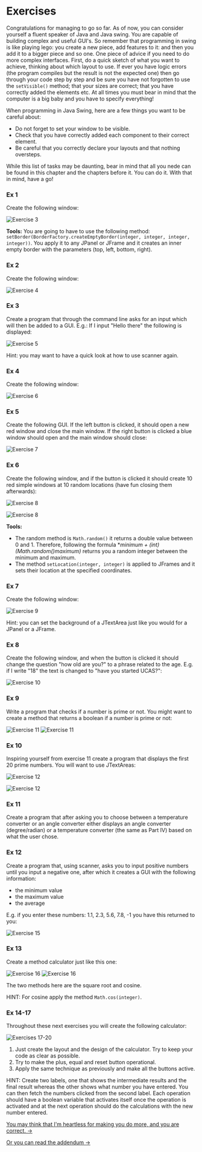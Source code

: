Exercises
===
Congratulations for managing to go so far.  As of now, you can consider yourself a fluent speaker of Java and Java swing. You are capable of building complex and useful GUI's. So remember that programming in swing is like playing lego: you create a new piece, add features to it: and then you add it to a bigger piece and so one. One piece of advice if you need to do more complex interfaces. First, do a quick sketch of what you want to achieve, thinking about which layout to use. If ever you have logic errors (the program compiles but the result is not the expected one) then go through your code step by step and be sure you have not forgotten to use the `setVisible()` method; that your sizes are correct; that you have correctly added the elements etc. At all times you must bear in mind that the computer is a big baby and you have to specify everything!

When programming in Java Swing, here are a few things you want to be careful about:

- Do not forget to set your window to be visible.
- Check that you have correctly added each component to their correct element.
- Be careful that you correctly declare your layouts and that nothing oversteps.
 
While this list of tasks may be daunting, bear in mind that all you nede can be found in this chapter and the chapters before it. You can do it. With that in mind, have a go!

### Ex 1
Create the following window:

![Exercise 3](../../Images/Chapter-IV/Exercises/ex_3.png)

**Tools:** 
You are going to have to use the following method:
`setBorder(BorderFactory.createEmptyBorder(integer, integer, integer, integer))`. You apply it to any JPanel or JFrame and it creates an inner empty border with the parameters (top, left, bottom, right).

### Ex 2
Create the following window:

![Exercise 4](../../Images/Chapter-IV/Exercises/ex_4.png)

### Ex 3
Create a program that through the command line asks for an input which will then be added to a GUI. E.g.: If I input "Hello there" the following is displayed:

![Exercise 5](../../Images/Chapter-IV/Exercises/ex_5.png)

Hint: you may want to have a quick look at how to use scanner again.

### Ex 4
Create the following window:

![Exercise 6](../../Images/Chapter-IV/Exercises/ex_6.png)

### Ex 5
Create the following GUI. If the left button is clicked, it should open a new red window and close the main window. If the right button is clicked a blue window should open and the main window should close:

![Exercise 7](../../Images/Chapter-IV/Exercises/ex_7.png)

### Ex 6
Create the following window, and if the button is clicked it should create 10 red simple windows at 10 random locations (have fun closing them afterwards):

![Exercise 8](../../Images/Chapter-IV/Exercises/ex_8_1.png)

![Exercise 8](../../Images/Chapter-IV/Exercises/ex_8_2.png)

**Tools:**
- The random method is `Math.random()` it returns a double value between 0 and 1. Therefore, following the formula **minimum + (int)(Math.random()*maximum)** returns you a random integer between the minimum and maximum.
- The method `setLocation(integer, integer)` is applied to JFrames and it sets their location at the specified coordinates.

### Ex 7
Create the following window:

![Exercise 9](../../Images/Chapter-IV/Exercises/ex_9.png)

Hint: you can set the background of a JTextArea just like you would for a JPanel or a JFrame.

### Ex 8
Create the following window, and when the button is clicked it should change the question "how old are you?" to a phrase related to the age. E.g. if I write "18" the text is changed to "have you started UCAS?":

![Exercise 10](../../Images/Chapter-IV/Exercises/ex_10.png)

### Ex 9
Write a program that checks if a number is prime or not. You might want to create a method that returns a boolean if a number is prime or not:

![Exercise 11](../../Images/Chapter-IV/Exercises/ex_11_1.png)
![Exercise 11](../../Images/Chapter-IV/Exercises/ex_11_2.png)

### Ex 10
Inspiring yourself from exercise 11 create a program that displays the first 20 prime numbers. You will want to use JTextAreas:

![Exercise 12](../../Images/Chapter-IV/Exercises/ex_12_1.png)

![Exercise 12](../../Images/Chapter-IV/Exercises/ex_12_2.png)

### Ex 11
Create a program that after asking you to choose between a temperature converter or an angle converter either displays an angle converter (degree/radian) or a temperature converter (the same as Part IV) based on what the user chose.

### Ex 12
Create a program that, using scanner, asks you to input positive numbers until you input a negative one, after which it creates a GUI with the following information: 
- the minimum value 
- the maximum value 
- the average

E.g. if you enter these numbers: 1.1, 2.3, 5.6, 7.8, -1 you have this returned to you:

![Exercise 15](../../Images/Chapter-IV/Exercises/ex_15.png)

### Ex 13
Create a method calculator just like this one:

![Exercise 16](../../Images/Chapter-IV/Exercises/ex_16_1.png)
![Exercise 16](../../Images/Chapter-IV/Exercises/ex_16_1.png)

The two methods here are the square root and cosine.

HINT: For cosine apply the method `Math.cos(integer)`.

### Ex 14-17
Throughout these next exercises you will create the following calculator:

![Exercises 17-20](../../Images/Chapter-IV/Exercises/ex_17-20.png)

1. Just create the layout and the design of the calculator. Try to keep your code as 
clear as possible.
2. Try to make the plus, equal and reset button operational.
3. Apply the same technique as previously and make all the buttons active.

HINT: Create two labels, one that shows the intermediate results and the final result whereas the other shows what number you have entered. You can then fetch the numbers clicked from the second label. Each operation should have a boolean variable that activates itself once the operation is activated and at the next operation should do the calculations with the new number entered.

[You may think that I'm heartless for making you do more, and you are correct. &rarr;](../Chapter-V/Part-I:-Listeners.html)

[Or you can read the addendum &rarr;](./Addendum-I:-History-of-Object-Oriented-Programming.html)
